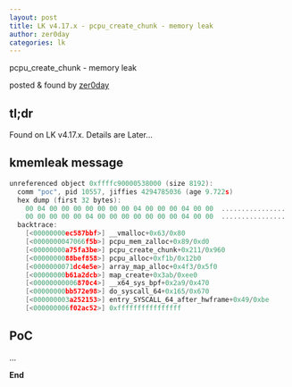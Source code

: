 ```yaml
---
layout: post
title: LK v4.17.x - pcpu_create_chunk - memory leak
author: zer0day
categories: lk
---
```


pcpu_create_chunk - memory leak

posted & found by [zer0day](https://kozistr.github.io/)

## tl;dr

Found on LK v4.17.x. Details are Later...

## kmemleak message

```c
unreferenced object 0xffffc90000538000 (size 8192):
  comm "poc", pid 10557, jiffies 4294785036 (age 9.722s)
  hex dump (first 32 bytes):
    00 04 00 00 00 00 00 00 00 04 00 00 00 04 00 00  ................
    00 00 00 00 00 04 00 00 00 00 00 00 00 04 00 00  ................
  backtrace:
    [<00000000ec587bbf>] __vmalloc+0x63/0x80
    [<0000000047066f5b>] pcpu_mem_zalloc+0x89/0xd0
    [<00000000a75fa3be>] pcpu_create_chunk+0x211/0x960
    [<0000000088bef858>] pcpu_alloc+0xf1b/0x12b0
    [<0000000071dc4e5e>] array_map_alloc+0x4f3/0x5f0
    [<00000000b61a2dcb>] map_create+0x3ab/0xee0
    [<00000000006870c4>] __x64_sys_bpf+0x2a9/0x470
    [<00000000bb572e98>] do_syscall_64+0x165/0x670
    [<000000003a252153>] entry_SYSCALL_64_after_hwframe+0x49/0xbe
    [<000000006f02ac52>] 0xffffffffffffffff
```

## PoC

...

**End**

